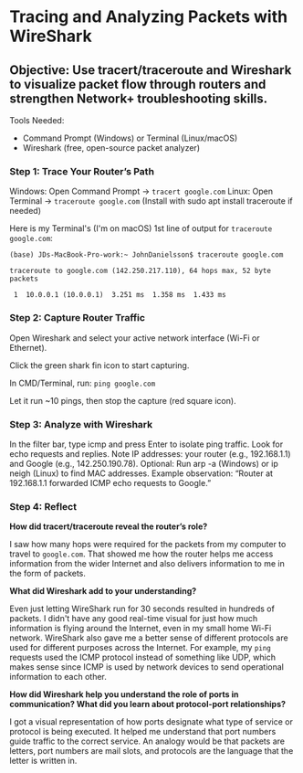 # Tracing and Analyzing Packets with WireShark

## Objective: Use tracert/traceroute and Wireshark to visualize packet flow through routers and strengthen Network+ troubleshooting skills.

Tools Needed:

- Command Prompt (Windows) or Terminal (Linux/macOS)
- Wireshark (free, open-source packet analyzer)

### Step 1: Trace Your Router’s Path

Windows: Open Command Prompt → ```tracert google.com```
Linux: Open Terminal → ```traceroute google.com``` (Install with sudo apt install traceroute if needed)

Here is my Terminal's (I'm on macOS) 1st line of output for ```traceroute google.com```:

```
(base) JDs-MacBook-Pro-work:~ JohnDanielsson$ traceroute google.com

traceroute to google.com (142.250.217.110), 64 hops max, 52 byte packets

 1  10.0.0.1 (10.0.0.1)  3.251 ms  1.358 ms  1.433 ms
```



### Step 2: Capture Router Traffic

Open Wireshark and select your active network interface (Wi-Fi or Ethernet).

Click the green shark fin icon to start capturing.

In CMD/Terminal, run: ```ping google.com```

Let it run ~10 pings, then stop the capture (red square icon).

### Step 3: Analyze with Wireshark

In the filter bar, type icmp and press Enter to isolate ping traffic.
Look for echo requests and replies.
Note IP addresses: your router (e.g., 192.168.1.1) and Google (e.g., 142.250.190.78).
Optional: Run arp -a (Windows) or ip neigh (Linux) to find MAC addresses.
Example observation: “Router at 192.168.1.1 forwarded ICMP echo requests to Google.”

### Step 4: Reflect

**How did tracert/traceroute reveal the router’s role?**

I saw how many hops were required for the packets from my computer to travel to ```google.com```. That showed me how the router helps me access information from the wider Internet and also delivers information to me in the form of packets.

**What did Wireshark add to your understanding?**

Even just letting WireShark run for 30 seconds resulted in hundreds of packets.
I didn't have any good real-time visual for just how much information is flying around the Internet, even in my small home Wi-Fi network.
WireShark also gave me a better sense of different protocols are used for different purposes across the Internet.
For example, my ```ping``` requests used the ICMP protocol instead of something like UDP, which makes sense since ICMP is used by network devices to send operational information to each other.

**How did Wireshark help you understand the role of ports in communication? What did you learn about protocol-port relationships?**

I got a visual representation of how ports designate what type of service or protocol is being executed. It helped me understand that port numbers guide traffic to the correct service. An analogy would be that packets are letters, port numbers are mail slots, and protocols are the language that the letter is written in.

